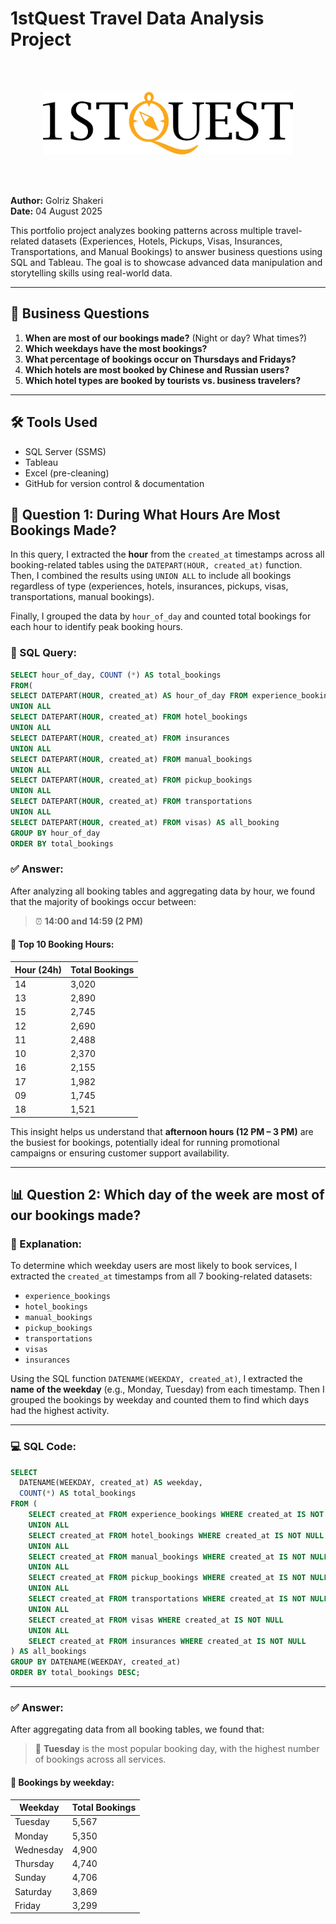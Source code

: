 # 1stQuest Travel Data Analysis Project
<br><br>
<p align= "center">
  <img src="1stquest_logo_black.svg" alt="1stQuest Logo" width="400" height="100">
</p>
<br><br>


**Author:** Golriz Shakeri  
**Date:** 04 August 2025  

This portfolio project analyzes booking patterns across multiple travel-related datasets (Experiences, Hotels, Pickups, Visas, Insurances, Transportations, and Manual Bookings) to answer business questions using SQL and Tableau. The goal is to showcase advanced data manipulation and storytelling skills using real-world data.

---

## 📌 Business Questions

1. **When are most of our bookings made?** (Night or day? What times?)
2. **Which weekdays have the most bookings?**
3. **What percentage of bookings occur on Thursdays and Fridays?**
4. **Which hotels are most booked by Chinese and Russian users?**
5. **Which hotel types are booked by tourists vs. business travelers?**

---

## 🛠 Tools Used

- SQL Server (SSMS)
- Tableau
- Excel (pre-cleaning)
- GitHub for version control & documentation

## 📌 Question 1: During What Hours Are Most Bookings Made?

In this query, I extracted the **hour** from the `created_at` timestamps across all booking-related tables using the `DATEPART(HOUR, created_at)` function. Then, I combined the results using `UNION ALL` to include all bookings regardless of type (experiences, hotels, insurances, pickups, visas, transportations, manual bookings).

Finally, I grouped the data by `hour_of_day` and counted total bookings for each hour to identify peak booking hours.

### 🧠 SQL Query:



```sql
SELECT hour_of_day, COUNT (*) AS total_bookings
FROM(
SELECT DATEPART(HOUR, created_at) AS hour_of_day FROM experience_bookings
UNION ALL
SELECT DATEPART(HOUR, created_at) FROM hotel_bookings
UNION ALL
SELECT DATEPART(HOUR, created_at) FROM insurances
UNION ALL 
SELECT DATEPART(HOUR, created_at) FROM manual_bookings
UNION ALL
SELECT DATEPART(HOUR, created_at) FROM pickup_bookings
UNION ALL
SELECT DATEPART(HOUR, created_at) FROM transportations
UNION ALL
SELECT DATEPART(HOUR, created_at) FROM visas) AS all_booking
GROUP BY hour_of_day
ORDER BY total_bookings 
```

### ✅ Answer:

After analyzing all booking tables and aggregating data by hour, we found that the majority of bookings occur between:

> ⏰ **14:00 and 14:59 (2 PM)**

#### 🔢 Top 10 Booking Hours:

| Hour (24h) | Total Bookings |
|------------|----------------|
| 14         | 3,020          |
| 13         | 2,890          |
| 15         | 2,745          |
| 12         | 2,690          |
| 11         | 2,488          |
| 10         | 2,370          |
| 16         | 2,155          |
| 17         | 1,982          |
| 09         | 1,745          |
| 18         | 1,521          |

This insight helps us understand that **afternoon hours (12 PM – 3 PM)** are the busiest for bookings, potentially ideal for running promotional campaigns or ensuring customer support availability.

---

## 📊 Question 2: Which day of the week are most of our bookings made?

### 🧠 Explanation:

To determine which weekday users are most likely to book services, I extracted the `created_at` timestamps from all 7 booking-related datasets:

- `experience_bookings`  
- `hotel_bookings`  
- `manual_bookings`  
- `pickup_bookings`  
- `transportations`  
- `visas`  
- `insurances`

Using the SQL function `DATENAME(WEEKDAY, created_at)`, I extracted the **name of the weekday** (e.g., Monday, Tuesday) from each timestamp. Then I grouped the bookings by weekday and counted them to find which days had the highest activity.

---

### 💻 SQL Code:

```sql
SELECT 
  DATENAME(WEEKDAY, created_at) AS weekday,
  COUNT(*) AS total_bookings
FROM (
    SELECT created_at FROM experience_bookings WHERE created_at IS NOT NULL
    UNION ALL
    SELECT created_at FROM hotel_bookings WHERE created_at IS NOT NULL
    UNION ALL
    SELECT created_at FROM manual_bookings WHERE created_at IS NOT NULL
    UNION ALL
    SELECT created_at FROM pickup_bookings WHERE created_at IS NOT NULL
    UNION ALL
    SELECT created_at FROM transportations WHERE created_at IS NOT NULL
    UNION ALL
    SELECT created_at FROM visas WHERE created_at IS NOT NULL
    UNION ALL
    SELECT created_at FROM insurances WHERE created_at IS NOT NULL
) AS all_bookings
GROUP BY DATENAME(WEEKDAY, created_at)
ORDER BY total_bookings DESC;
```

---

### ✅ Answer:

After aggregating data from all booking tables, we found that:

> 📅 **Tuesday** is the most popular booking day, with the highest number of bookings across all services.

#### 🔢 Bookings by weekday:

| Weekday     | Total Bookings |
|-------------|----------------|
| Tuesday     | 5,567          |
| Monday      | 5,350          |
| Wednesday   | 4,900          |
| Thursday    | 4,740          |
| Sunday      | 4,706          |
| Saturday    | 3,869          |
| Friday      | 3,299          |


